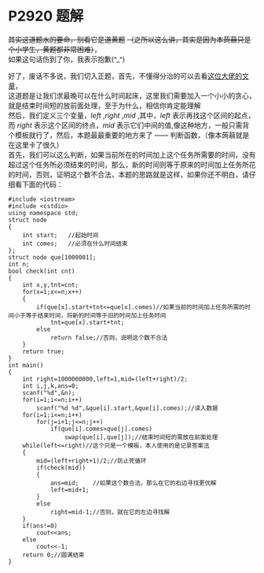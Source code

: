 # P2920 题解

~~其实这道题水的要命，别看它是道黄题~~ ~~（之所以这么讲，其实是因为本蒟蒻只是个小学生，黄题都非常困难）~~，  
如果这句话伤到了你，我表示抱歉(^_^)

好了，废话不多说，我们切入正题，首先，不懂得分治的可以去看[这位大佬的文章](https://www.luogu.org/blog/HOJQVFNA/qian-tan-er-fen-di-bian-jie-wen-ti)，  
这道题是让我们求最晚可以在什么时间起床，这里我们需要加入一个小小的贪心，就是结束时间短的放前面处理，至于为什么，相信你肯定能理解  
然后，我们定义三个变量，$left$ ,$right$ ,$mid$ ,其中，$left$ 表示再找这个区间的起点，而 $right$ 表示这个区间的终点，$mid$ 表示它们中间的值,像这种地方，一般只需背个模板就行了，然后，本题最最重要的地方来了 —— 判断函数，（像本蒟蒻就是在这里卡了很久）  
首先，我们可以这么判断，如果当前所在的时间加上这个任务所需要的时间，没有超过这个任务所必须结束的时间，那么，新的时间则等于原来的时间加上任务所花的时间，否则，证明这个数不合法，本题的思路就是这样，如果你还不明白，请仔细看下面的代码：  
```
#include <iostream>
#include <cstdio>
using namespace std;
struct node
{
	int start;   //起始时间 
	int comes;   //必须在什么时间结束 
};
struct node que[1000001];
int n;
bool check(int cnt)
{
	int x,y,tnt=cnt;
	for(x=1;x<=n;x++)
	{
		if(que[x].start+tnt<=que[x].comes)//如果当前的时间加上任务所需的时间小于等于结束时间，将新的时间等于旧的时间加上任务时间
			tnt=que[x].start+tnt;
		else
			return false;//否则，说明这个数不合法
	}
	return true;
}
int main()
{
	int right=1000000000,left=1,mid=(left+right)/2;
	int i,j,k,ans=0;
	scanf("%d",&n);
	for(i=1;i<=n;i++)
		scanf("%d %d",&que[i].start,&que[i].comes);//读入数据
	for(i=1;i<=n;i++)
		for(j=i+1;j<=n;j++)
			if(que[i].comes>que[j].comes)
				swap(que[i],que[j]);//结束时间短的需放在前面处理
	while(left<=right)//这个只是一个模板，本人使用的是记录答案法
	{
		mid=(left+right+1)/2;//防止死循环
		if(check(mid))
		{
			ans=mid;    //如果这个数合法，那么在它的右边寻找更优解
			left=mid+1;
		}
		else
			right=mid-1;//否则，就在它的左边寻找解
	}
	if(ans!=0)
		cout<<ans;
	else
		cout<<-1;
	return 0;//圆满结束
}
```